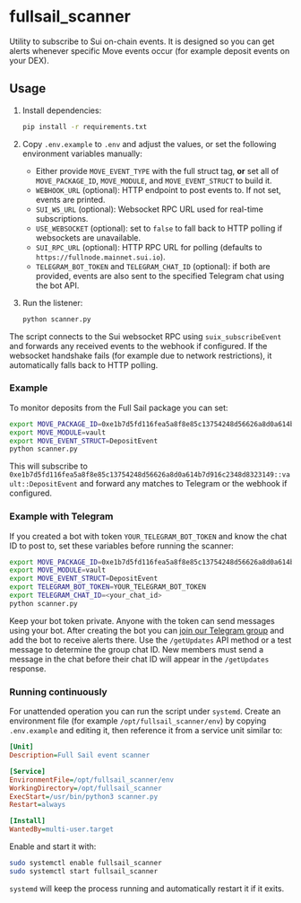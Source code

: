 # fullsail_scanner

Utility to subscribe to Sui on-chain events. It is designed so you can get alerts whenever
specific Move events occur (for example deposit events on your DEX).

## Usage

1. Install dependencies:
   ```bash
   pip install -r requirements.txt
   ```
2. Copy `.env.example` to `.env` and adjust the values, or set the following environment variables manually:
   - Either provide `MOVE_EVENT_TYPE` with the full struct tag, **or** set all of
     `MOVE_PACKAGE_ID`, `MOVE_MODULE`, and `MOVE_EVENT_STRUCT` to build it.
   - `WEBHOOK_URL` (optional): HTTP endpoint to post events to. If not set, events are printed.
   - `SUI_WS_URL` (optional): Websocket RPC URL used for real-time subscriptions.
   - `USE_WEBSOCKET` (optional): set to `false` to fall back to HTTP polling if websockets are unavailable.
   - `SUI_RPC_URL` (optional): HTTP RPC URL for polling (defaults to `https://fullnode.mainnet.sui.io`).
   - `TELEGRAM_BOT_TOKEN` and `TELEGRAM_CHAT_ID` (optional): if both are provided, events are also sent to the specified Telegram chat using the bot API.

3. Run the listener:
   ```bash
   python scanner.py
   ```

The script connects to the Sui websocket RPC using `suix_subscribeEvent` and forwards any
received events to the webhook if configured. If the websocket handshake fails (for
example due to network restrictions), it automatically falls back to HTTP polling.

### Example

To monitor deposits from the Full Sail package you can set:

```bash
export MOVE_PACKAGE_ID=0xe1b7d5fd116fea5a8f8e85c13754248d56626a8d0a614b7d916c2348d8323149
export MOVE_MODULE=vault
export MOVE_EVENT_STRUCT=DepositEvent
python scanner.py
```

This will subscribe to `0xe1b7d5fd116fea5a8f8e85c13754248d56626a8d0a614b7d916c2348d8323149::vault::DepositEvent` and
forward any matches to Telegram or the webhook if configured.

### Example with Telegram

If you created a bot with token `YOUR_TELEGRAM_BOT_TOKEN` and know the chat ID
to post to, set these variables before running the scanner:

```bash
export MOVE_PACKAGE_ID=0xe1b7d5fd116fea5a8f8e85c13754248d56626a8d0a614b7d916c2348d8323149
export MOVE_MODULE=vault
export MOVE_EVENT_STRUCT=DepositEvent
export TELEGRAM_BOT_TOKEN=YOUR_TELEGRAM_BOT_TOKEN
export TELEGRAM_CHAT_ID=<your_chat_id>
python scanner.py
```

Keep your bot token private. Anyone with the token can send messages using your
bot. After creating the bot you can [join our Telegram group](https://t.me/+4ZZQ3MQWsjAyNjQx)
and add the bot to receive alerts there. Use the `/getUpdates` API method or a
test message to determine the group chat ID. New members must send a message
in the chat before their chat ID will appear in the `/getUpdates` response.

### Running continuously

For unattended operation you can run the script under `systemd`. Create an
environment file (for example `/opt/fullsail_scanner/env`) by copying
`.env.example` and editing it, then reference it from a service unit similar to:

```ini
[Unit]
Description=Full Sail event scanner

[Service]
EnvironmentFile=/opt/fullsail_scanner/env
WorkingDirectory=/opt/fullsail_scanner
ExecStart=/usr/bin/python3 scanner.py
Restart=always

[Install]
WantedBy=multi-user.target
```

Enable and start it with:

```bash
sudo systemctl enable fullsail_scanner
sudo systemctl start fullsail_scanner
```

`systemd` will keep the process running and automatically restart it if it
exits.
